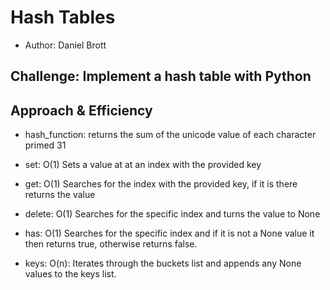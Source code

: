 # Hash Tables

- Author: Daniel Brott

## Challenge: Implement a hash table with Python

## Approach & Efficiency

- hash_function: returns the sum of the unicode value of each character primed 31

- set: O(1) Sets a value at at an index with the provided key

- get: O(1) Searches for the index with the provided key, if it is there returns the value

- delete: O(1) Searches for the specific index and turns the value to None

- has: O(1) Searches for the specific index and if it is not a None value it then returns true, otherwise returns false.

- keys: O(n): Iterates through the buckets list and appends any None values to the keys list.

